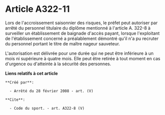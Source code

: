 # Article A322-11

Lors de l'accroissement saisonnier des risques, le préfet peut autoriser par arrêté du personnel titulaire du diplôme
mentionné à l'article A. 322-8 à surveiller un établissement de baignade d'accès payant, lorsque l'exploitant de
l'établissement concerné a préalablement démontré qu'il n'a pu recruter du personnel portant le titre de maître nageur
sauveteur.

L'autorisation est délivrée pour une durée qui ne peut être inférieure à un mois ni supérieure à quatre mois. Elle peut être
retirée à tout moment en cas d'urgence ou d'atteinte à la sécurité des personnes.

**Liens relatifs à cet article**

	**Créé par**:

	  - Arrêté du 28 février 2008 - art. (V)

	**Cite**:

	  - Code du sport. - art. A322-8 (V)
